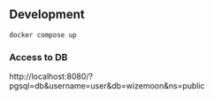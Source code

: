 ## Development

`docker compose up`

### Access to DB

http://localhost:8080/?pgsql=db&username=user&db=wizemoon&ns=public
